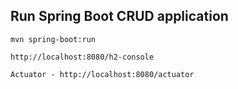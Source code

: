 ## Run Spring Boot CRUD application
```
mvn spring-boot:run
```

```
http://localhost:8080/h2-console
```

```
Actuator - http://localhost:8080/actuator
```



